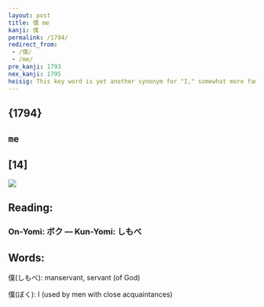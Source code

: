 ```yaml
---
layout: post
title: 僕 me
kanji: 僕
permalink: /1794/
redirect_from:
 - /僕/
 - /me/
pre_kanji: 1793
nex_kanji: 1795
heisig: This key word is yet another synonym for "I," somewhat more familiar in tone. As a rule, it is a word that boys and men use to refer to themselves. Its elements: <i>person</i> . . . <i>husbands</i> . . . <i>in a row upside down</i>.
---
```


## {1794}

## `me`

## [14]

<div class="stroke"><img src="E58395.png" /></div>

## Reading:

### On-Yomi: ボク &mdash; Kun-Yomi: しもべ

## Words:

僕(しもべ): manservant, servant (of God)

僕(ぼく): I (used by men with close acquaintances)
